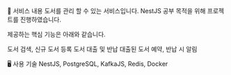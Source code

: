 📜 서비스 내용
도서를 관리 할 수 있는 서비스입니다.
NestJS 공부 목적을 위해 프로젝트를 진행하였습니다.

제공하는 핵심 기능은 아래와 같습니다.

도서 검색, 신규 도서 등록
도서 대출 및 반납
대출된 도서 예약, 반납 시 알림

🖥️ 사용 기술
NestJS, PostgreSQL, KafkaJS, Redis, Docker
